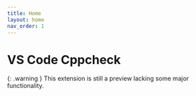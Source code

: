 ```yaml
---
title: Home
layout: home
nav_order: 1
---
```


<!-- Jekyll and Github Pages process this file into a website. Markdown lint -->
<!-- incorrectly claims the document has multiple top-level headings. I      -->
<!-- assume it confuses the Jekyll configuration above for a heading.        -->
<!-- markdownlint-disable MD025 -->

# VS Code Cppcheck

<!-- ![Visual Studio Marketplace Version](https://img.shields.io/visual-studio-marketplace/v/brobeson.ctest-lab?label=Current%20Version) -->

{: .warning }
This extension is still a preview lacking some major functionality.
